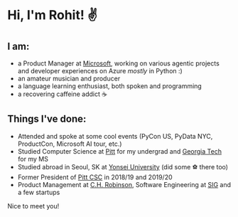 # Hi, I'm Rohit! ✌️

## I am:
- a Product Manager at [Microsoft](https://microsoft.com), working on various agentic projects and developer experiences on Azure *mostly* in Python :)
- an amateur musician and producer
- a language learning enthusiast, both spoken and programming
- a recovering caffeine addict :coffee:

## Things I've done:
- Attended and spoke at some cool events (PyCon US, PyData NYC, ProductCon, Microsoft AI tour, etc.)
- Studied Computer Science at [Pitt](https://sci.pitt.edu) for my undergrad and [Georgia Tech](https://cc.gatech.edu) for my MS
- Studied abroad in Seoul, SK at [Yonsei University](https://www.yonsei.ac.kr/en_sc/index.jsp) (did some :soccer: there too)
- Former President of [Pitt CSC](https://github.com/pittcsc) in 2018/19 and 2019/20
- Product Management at [C.H. Robinson](https://chrobinson.com), Software Engineering at [SIG](https://sig.com) and a few startups

Nice to meet you!
